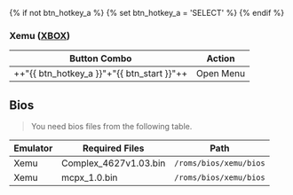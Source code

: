 {% if not btn_hotkey_a %}
{% set btn_hotkey_a = 'SELECT' %}
{% endif %}
### Xemu ([XBOX](../../../systems/xbox))

| Button Combo | Action |
| -- | -- |
| ++"{{ btn_hotkey_a }}"+"{{ btn_start }}"++ | Open Menu |

## Bios

> You need bios files from the following table.

| Emulator | Required Files | Path |
| --- | --- | --- |
| Xemu | Complex_4627v1.03.bin | `/roms/bios/xemu/bios` |
| Xemu | mcpx_1.0.bin | `/roms/bios/xemu/bios` |
